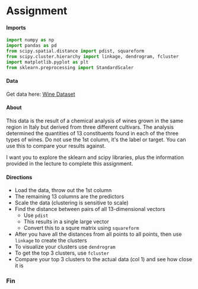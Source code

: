 # Assignment

#### Imports

```python
import numpy as np
import pandas as pd
from scipy.spatial.distance import pdist, squareform
from scipy.cluster.hierarchy import linkage, dendrogram, fcluster
import matplotlib.pyplot as plt
from sklearn.preprocessing import StandardScaler
```

#### Data

Get data here: [Wine Dataset](https://archive.ics.uci.edu/ml/datasets/wine)

#### About

This data is the result of a chemical analysis of wines grown in the same region in Italy but derived from three different cultivars. The analysis determined the quantities of 13 constituents found in each of the three types of wines. Do not use the 1st column, it's the label or target. You can use this to compare your results against.

I want you to explore the sklearn and scipy libraries, plus the information provided in the lecture to complete this assignment.

#### Directions

- Load the data, throw out the 1st column
- The remaining 13 columns are the predictors
- Scale the data (clustering is sensitive to scale)
- Find the distance between pairs of all 13-dimensional vectors
  - Use `pdist`
  - This results in a single large vector
  - Convert this to a squre matrix using `squareform`
- After you have all the distances from all points to all points, then use `linkage` to create the clusters
- To visualize your clusters use `dendrogram`
- To get the top 3 clusters, use `fcluster`
- Compare your top 3 clusters to the actual data (col 1) and see how close it is

### Fin


